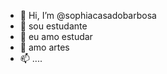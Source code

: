 - 👋 Hi, I’m @sophiacasadobarbosa
- 👀 sou estudante
- 🌱 eu amo estudar
- 💞️ amo artes
- 📫 ....

<!---
sophiacasadobarbosa/sophiacasadobarbosa is a ✨ special ✨ repository because its `README.md` (this file) appears on your GitHub profile.
You can click the Preview link to take a look at your changes.
--->
